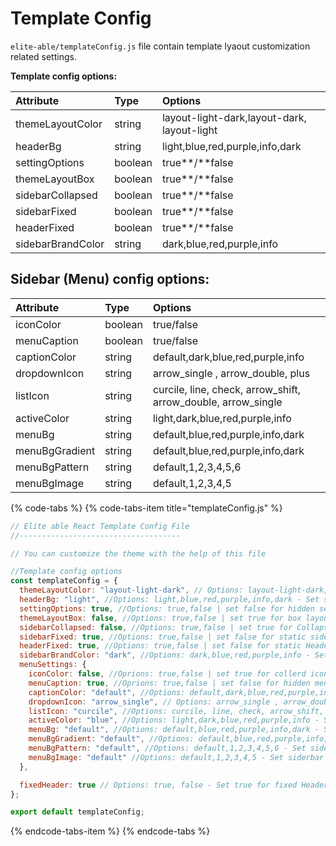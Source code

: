 # Template Config

`elite-able/templateConfig.js` file contain template lyaout customization related settings.

**Template config options:**

| Attribute | Type | Options |
| :--- | :--- | :--- |
| themeLayoutColor | string | layout-light-dark,layout-dark, layout-light |
| headerBg | string | light,blue,red,purple,info,dark |
| settingOptions | boolean | true**/**false |
| themeLayoutBox | boolean | true**/**false |
| sidebarCollapsed | boolean | true**/**false |
| sidebarFixed | boolean | true**/**false |
| headerFixed | boolean | true**/**false |
| sidebarBrandColor | string | dark,blue,red,purple,info |

## Sidebar \(Menu\) config options:

| Attribute | Type | Options |
| :--- | :--- | :--- |
| iconColor | boolean | true/false |
| menuCaption | boolean | true/false |
| captionColor | string | default,dark,blue,red,purple,info |
| dropdownIcon | string | arrow\_single , arrow\_double, plus |
| listIcon | string | curcile, line, check, arrow\_shift, arrow\_double, arrow\_single |
| activeColor | string | light,dark,blue,red,purple,info |
| menuBg | string | default,blue,red,purple,info,dark |
| menuBgGradient | string | default,blue,red,purple,info,dark |
| menuBgPattern | string | default,1,2,3,4,5,6 |
| menuBgImage | string | default,1,2,3,4,5 |

{% code-tabs %}
{% code-tabs-item title="templateConfig.js" %}
```javascript
// Elite able React Template Config File
//------------------------------------

// You can customize the theme with the help of this file

//Template config options
const templateConfig = {
  themeLayoutColor: "layout-light-dark", // Options: layout-light-dark,layout-dark, layout-light - Set layout-dark for dark mode and layout-light for light.
  headerBg: "light", //Options: light,blue,red,purple,info,dark - Set siderbar brand color one
  settingOptions: true, //Options: true,false | set false for hidden settings options
  themeLayoutBox: false, //Options: true,false | set true for box layout
  sidebarCollapsed: false, //Options: true,false | set true for Collapsed sidebar
  sidebarFixed: true, //Options: true,false | set false for static sidebar
  headerFixed: true, //Options: true,false | set false for static Header
  sidebarBrandColor: "dark", //Options: dark,blue,red,purple,info - Set siderbar brand color one
  menuSettings: {
    iconColor: false, //Oprions: true,false | set true for collerd icons
    menuCaption: true, //Oprions: true,false | set false for hidden menu Caption
    captionColor: "default", //Options: default,dark,blue,red,purple,info - Set menu caption color one
    dropdownIcon: "arrow_single", // Options: arrow_single , arrow_double, plus - Set dropdown menu icon one
    listIcon: "curcile", //Options: curcile, line, check, arrow_shift, arrow_double, arrow_single - Set  menu list icon one
    activeColor: "blue", //Options: light,dark,blue,red,purple,info - Set siderbar active color one
    menuBg: "default", //Options: default,blue,red,purple,info,dark - Set siderbar background color one
    menuBgGradient: "default", //Options: default,blue,red,purple,info,dark - Set siderbar background Gradient color one
    menuBgPattern: "default", //Options: default,1,2,3,4,5,6 - Set siderbar background Pattern one
    menuBgImage: "default" //Options: default,1,2,3,4,5 - Set siderbar background image one
  },

  fixedHeader: true // Options: true, false - Set true for fixed Header.
};

export default templateConfig;
```
{% endcode-tabs-item %}
{% endcode-tabs %}

